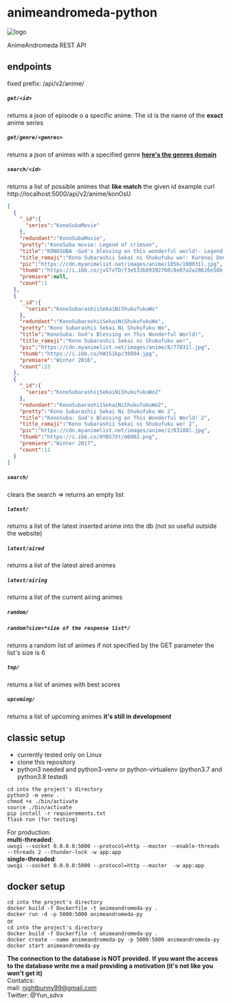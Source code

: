 # animeandromeda-python

![logo](https://www.animeandromeda.net/static/media/Illustration.23741024.webp)

AnimeAndromeda REST API

## endpoints
fixed prefix: /api/v2/anime/

##### `get/<id>`  
returns a json of episode o a specific anime.
The id is the name of the __exact__ anime series

##### `get/genre/<genres>` 
returns a json of animes with a specified genre
**[here's the genres domain](https://raw.githubusercontent.com/oppaoppai/animeandromeda-react/master/src/globals/domains.js)**

##### `search/<id>`
returns a list of possible animes that __like match__ the given id
example
curl http://localhost:5000/api/v2/anime/konOsU
```json
[
  {
    "_id":{
      "series":"KonoSubaMovie"
    },
    "redundant":"KonoSubaMovie",
    "pretty":"KonoSuba movie: Legend of crimson",
    "title":"KONOSUBA -God's blessing on this wonderful world!- Legend of Crimson",
    "title_romaji":"Kono Subarashii Sekai ni Shukufuku wo!: Kurenai Densetsu",
    "pic":"https://cdn.myanimelist.net/images/anime/1856/100031l.jpg",
    "thumb":"https://i.ibb.co/jvSTxTD/f3e533b89392768c8e07a2a28616e58b.jpg",
    "premiere":null,
    "count":1
  },
  {
    "_id":{
      "series":"KonoSubarashiiSekaiNiShukufukuWo"
    },
    "redundant":"KonoSubarashiiSekaiNiShukufukuWo",
    "pretty":"Kono Subarashii Sekai Ni Shukufuku Wo",
    "title":"KonoSuba: God's Blessing on This Wonderful World!",
    "title_romaji":"Kono Subarashii Sekai ni Shukufuku wo!",
    "pic":"https://cdn.myanimelist.net/images/anime/8/77831l.jpg",
    "thumb":"https://i.ibb.co/hW1S1kp/39894.jpg",
    "premiere":"Winter 2016",
    "count":23
  },
  {
    "_id":{
      "series":"KonoSubarashiiSekaiNiShukufukuWo2"
    },
    "redundant":"KonoSubarashiiSekaiNiShukufukuWo2",
    "pretty":"Kono Subarashii Sekai Ni Shukufuku Wo 2",
    "title":"KonoSuba: God's Blessing on This Wonderful World! 2",
    "title_romaji":"Kono Subarashii Sekai ni Shukufuku wo! 2",
    "pic":"https://cdn.myanimelist.net/images/anime/2/83188l.jpg",
    "thumb":"https://i.ibb.co/9YBS7Xt/46002.png",
    "premiere":"Winter 2017",
    "count":11
  }
]
```

##### `search/`
clears the search => returns an empty list

##### `latest/`
returns a list of the latest inserted anime into the db
(not so useful outside the website)

##### `latest/aired`
returns a list of the latest aired animes

##### `latest/airing`
returns a list of the current airing animes

##### `random/`
##### `random?size=*size of the response list*/`
returns a random list of animes
if not specified by the GET parameter the list's size is 6

##### `top/`
returns a list of animes with best scores

##### `upcoming/`
returns a list of upcoming animes
__it's still in development__

## classic setup
- currently tested only on Linux
- clone this repository
- python3 needed and python3-venv or python-virtualenv
  (python3.7 and python3.8 tested)

`cd into the project's directory`  
`python3 -m venv .`  
`chmod +x ./bin/activate`  
`source ./bin/activate`  
`pip install -r requierements.txt`  
`flask run (for testing)`  

For production:  
__multi-threaded__:  
`uwsgi --socket 0.0.0.0:5000
--protocol=http
   --master
   --enable-threads
   --threads 2
   --thunder-lock
   -w app:app`  
__single-threaded__:  
 `uwsgi --socket 0.0.0.0:5000
   --protocol=http
   --master 
   -w app:app`

## docker setup
`cd into the project's directory`  
`docker build -f Dockerfile -t animeandromeda-py .`  
`docker run -d -p 5000:5000 animeandromeda-py`  
or  
`cd into the project's directory`  
`docker build -f Dockerfile -t animeandromeda-py .`  
`docker create --name animeandromeda-py -p 5000:5000 animeandromeda-py`  
`docker start animeandromeda-py`  

__The connection to the database is NOT provided.__
__If you want the access to the database write me a mail providing a motivation (it's not like you won't get it)__  
Contatcs:  
mail: nightbunny99@gmail.com  
Twitter: @Yun_sdvx
